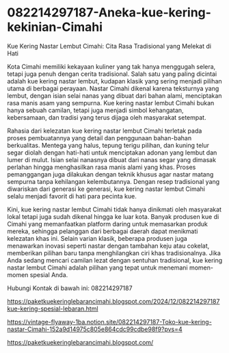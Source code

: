 # 082214297187-Aneka-kue-kering-kekinian-Cimahi
Kue Kering Nastar Lembut Cimahi: Cita Rasa Tradisional yang Melekat di Hati

Kota Cimahi memiliki kekayaan kuliner yang tak hanya menggugah selera, tetapi juga penuh dengan cerita tradisional. Salah satu yang paling dicintai adalah kue kering nastar lembut, kudapan klasik yang sering menjadi pilihan utama di berbagai perayaan. Nastar Cimahi dikenal karena teksturnya yang lembut, dengan isian selai nanas yang dibuat dari bahan alami, menciptakan rasa manis asam yang sempurna. Kue kering nastar lembut Cimahi bukan hanya sebuah camilan, tetapi juga menjadi simbol kehangatan, kebersamaan, dan tradisi yang terus dijaga oleh masyarakat setempat.  

Rahasia dari kelezatan kue kering nastar lembut Cimahi terletak pada proses pembuatannya yang detail dan penggunaan bahan-bahan berkualitas. Mentega yang halus, tepung terigu pilihan, dan kuning telur segar diolah dengan hati-hati untuk menciptakan adonan yang lembut dan lumer di mulut. Isian selai nanasnya dibuat dari nanas segar yang dimasak perlahan hingga menghasilkan rasa manis alami yang khas. Proses pemanggangan juga dilakukan dengan teknik khusus agar nastar matang sempurna tanpa kehilangan kelembutannya. Dengan resep tradisional yang diwariskan dari generasi ke generasi, kue kering nastar lembut Cimahi selalu menjadi favorit di hati para pecinta kue.  

Kini, kue kering nastar lembut Cimahi tidak hanya dinikmati oleh masyarakat lokal tetapi juga sudah dikenal hingga ke luar kota. Banyak produsen kue di Cimahi yang memanfaatkan platform daring untuk memasarkan produk mereka, sehingga pelanggan dari berbagai daerah dapat menikmati kelezatan khas ini. Selain varian klasik, beberapa produsen juga menawarkan inovasi seperti nastar dengan tambahan keju atau cokelat, memberikan pilihan baru tanpa menghilangkan ciri khas tradisionalnya. Jika Anda sedang mencari camilan lezat dengan sentuhan tradisional, kue kering nastar lembut Cimahi adalah pilihan yang tepat untuk menemani momen-momen spesial Anda.  

Hubungi Kontak di bawah ini:
082214297187

https://paketkuekeringlebarancimahi.blogspot.com/2024/12/082214297187kue-kering-spesial-lebaran.html

https://vintage-flyaway-1ba.notion.site/082214297187-Toko-kue-kering-nastar-Cimahi-152a9d14975c805e864cdc99cdbe98f9?pvs=4

https://paketkuekeringlebarancimahi.blogspot.com/
